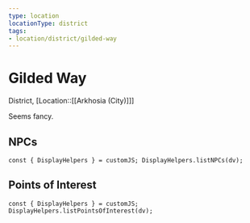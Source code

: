 ```yaml
---
type: location
locationType: district
tags: 
- location/district/gilded-way
---
```


# Gilded Way
District, [Location::[[Arkhosia (City)]]]

Seems fancy.

## NPCs
```dataviewjs
const { DisplayHelpers } = customJS; DisplayHelpers.listNPCs(dv);
```

## Points of Interest
```dataviewjs
const { DisplayHelpers } = customJS; DisplayHelpers.listPointsOfInterest(dv);
```
